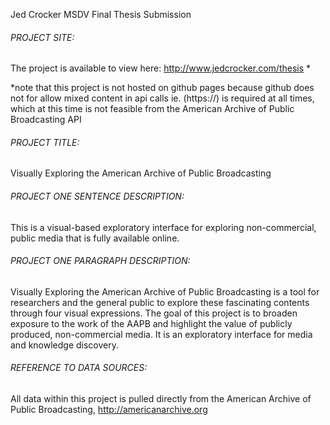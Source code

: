 Jed Crocker
MSDV Final Thesis Submission


######  PROJECT SITE:

 The project is available to view here: http://www.jedcrocker.com/thesis *

*note that this project is not hosted on github pages because github does not for allow mixed content in api calls ie. (https://) is required at all times, which at this time is not feasible from the American Archive of Public Broadcasting API

###### PROJECT TITLE:

 Visually Exploring the American Archive of Public Broadcasting

###### PROJECT ONE SENTENCE DESCRIPTION:

 This is a visual-based exploratory interface for exploring non-commercial, public media that is fully available online.

###### PROJECT ONE PARAGRAPH DESCRIPTION:

Visually Exploring the American Archive of Public Broadcasting  is a tool for researchers and the general public to explore these fascinating contents through four visual expressions. The goal of this project is to broaden exposure to the work of the AAPB and highlight the value of publicly produced, non-commercial media. It is an exploratory interface for media and knowledge discovery.


###### REFERENCE TO DATA SOURCES:
 All data within this project is pulled directly from the American Archive of Public Broadcasting, http://americanarchive.org
